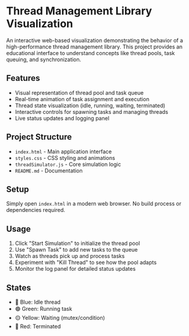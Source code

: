 # Thread Management Library Visualization

An interactive web-based visualization demonstrating the behavior of a high-performance thread management library. This project provides an educational interface to understand concepts like thread pools, task queuing, and synchronization.

## Features

- Visual representation of thread pool and task queue
- Real-time animation of task assignment and execution
- Thread state visualization (idle, running, waiting, terminated)
- Interactive controls for spawning tasks and managing threads
- Live status updates and logging panel

## Project Structure

- `index.html` - Main application interface
- `styles.css` - CSS styling and animations
- `threadSimulator.js` - Core simulation logic
- `README.md` - Documentation

## Setup

Simply open `index.html` in a modern web browser. No build process or dependencies required.

## Usage

1. Click "Start Simulation" to initialize the thread pool
2. Use "Spawn Task" to add new tasks to the queue
3. Watch as threads pick up and process tasks
4. Experiment with "Kill Thread" to see how the pool adapts
5. Monitor the log panel for detailed status updates

## States

- 🔵 Blue: Idle thread
- 🟢 Green: Running task
- 🟡 Yellow: Waiting (mutex/condition)
- 🔴 Red: Terminated 